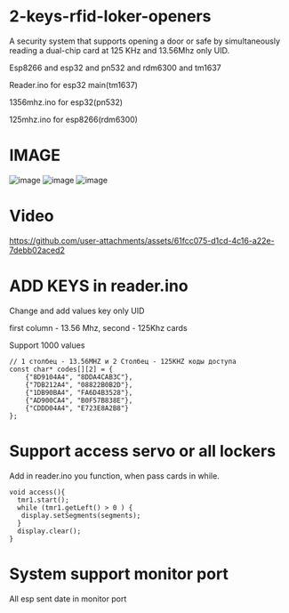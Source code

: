 # 2-keys-rfid-loker-openers

A security system that supports opening a door or safe by simultaneously reading a dual-chip card at 125 KHz and 13.56Mhz only UID.

Esp8266 and esp32 and pn532 and rdm6300 and tm1637

Reader.ino for esp32 main(tm1637)

1356mhz.ino for esp32(pn532)

125mhz.ino for esp8266(rdm6300)

# IMAGE

![image](https://github.com/user-attachments/assets/7283730e-d265-4445-b874-19eb5912df0d)
![image](https://github.com/user-attachments/assets/4d56bb10-d1c0-439b-82a2-149c25c693b5)
![image](https://github.com/user-attachments/assets/640d7fd2-782e-4048-acea-ec96e136cbc0)

# Video

https://github.com/user-attachments/assets/61fcc075-d1cd-4c16-a22e-7debb02aced2

# ADD KEYS in reader.ino

Change and add values key only UID

first column - 13.56 Mhz, second - 125Khz cards

Support 1000 values

```
// 1 столбец - 13.56MHZ и 2 Столбец - 125KHZ коды доступа
const char* codes[][2] = {
    {"8D9104A4", "8DDA4CAB3C"},
    {"7DB212A4", "08822B0B2D"},
    {"1DB90BA4", "FA6D4B3528"},
    {"AD900CA4", "B0F57B838E"},
    {"CDDD04A4", "E723E8A2B8"}
};
```

# Support access servo or all lockers

Add in reader.ino you function, when pass cards in while.

```
void access(){
  tmr1.start();
  while (tmr1.getLeft() > 0 ) {
   display.setSegments(segments);
  }
  display.clear();
}
```

# System support monitor port

All esp sent date in monitor port
